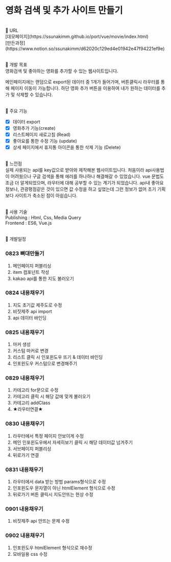 # 영화 검색 및 추가 사이트 만들기
<br>
📌 URL<br>
[데모페이지](https://ssunakimm.github.io/port/vue/movie/index.html)<br>
[만든과정](https://www.notion.so/ssunakimm/d62020c129ed4e01942e47f94221ef9e)
<br><br>

📌 개발 목표<br>
영화검색 및 좋아하는 영화를 추가할 수 있는 웹사이트입니다.

메인페이지에는 랜덤으로 export된 데이터 중 1개가 들어가며,
버튼클릭시 라우터를 통해 페이지 이동이 가능합니다.
하단 영화 추가 버튼을 이용하여 내가 원하는 데이터를 추가 및 삭제할 수 있습니다.
<br><br>

📌 주요 기능<br>
* [x] 데이터 export
* [x] 영화추가 기능(create)
* [x] 리스트페이지 새로고침 (Read)
* [x] 좋아요를 통한 수정 기능 (update)
* [x] 상세 페이지에서 휴지통 아이콘을 통한 삭제 기능 (Delete)
<br><br>

📌 느낀점<br>
실제 사용되는 api를 key값으로 받아와 제작해본 웹사이트입니다.
처음이라 api사용법이 어려웠으나 구글 검색을 통해 에러를 하나하나 해결해갈 수 있었습니다.
vue 문법도 조금 더 알게되었으며, 라우터에 대해 공부할 수 있는 계기가 되었습니다.
api내 좋아요 정보나, 관광평점같은 것이 있으면 값 수정을 하고 싶었는데 그런 정보가 없어
초기 기획보다 사이트가 축소된 점이 아쉽습니다.
<br><br>

📌 사용 기술<br>
Publishing : Html, Css, Media Query<br> 
Frontend : ES6, Vue.js 
<br><br>

📌 개발일정<br>

### 0823 뼈대만들기
1. 메인페이지 퍼블리싱
2. item 컴포넌트 작성
3. kakao api를 통한 지도 불러오기

### 0824 내용채우기
1. 지도 초기값 제주도로 수정
2. 비짓제주 api import
2. api 데이터 바인딩

### 0825 내용채우기
1. 마커 생성
2. 커스텀 마커로 변경
3. 리스트 클릭 시 인포윈도우 뜨기 & 데이터 바인딩
4. 인포윈도우 커스텀으로 변경해주기

### 0829 내용채우기
1. 카테고리 for문으로 수정
2. 카테고리 클릭 시 해당 값에 맞게 불러오기
3. 카테고리 addClass
4. ★라우터연결★

### 0830 내용채우기
1. 라우터에서 특정 페이지 안보이게 수정
2. 메인 인포윈도우에서 자세히보기 클릭 시 해당 데이터값 넘겨주기
3. 서브페이지 퍼블리싱
4. 뒤로가기 연결


### 0831 내용채우기
1. 라우터에서 data 받는 방법 params형식으로 수정
2. 인포윈도우 문자열이 아닌 htmlElement 형식으로 수정
3. 뒤로가기 버튼 클릭시 지도안뜨는 현상 수정

### 0901 내용채우기
1. 비짓제주 api 안뜨는 문제 수정

### 0902 내용채우기
1. 인포윈도우 htmlElement 형식으로 재수정
2. 모바일용 css 수정
